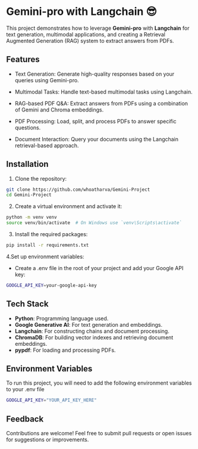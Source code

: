 # Gemini-pro with Langchain 😎

This project demonstrates how to leverage **Gemini-pro** with **Langchain** for text generation, multimodal applications, and creating a Retrieval Augmented Generation (RAG) system to extract answers from PDFs. 
## Features

- Text Generation: Generate high-quality responses based on your queries using Gemini-pro.

- Multimodal Tasks: Handle text-based multimodal tasks using Langchain.
- RAG-based PDF Q&A: Extract answers from PDFs using a combination of Gemini and Chroma embeddings.
- PDF Processing: Load, split, and process PDFs to answer specific questions.
- Document Interaction: Query your documents using the Langchain retrieval-based approach.


## Installation

1. Clone the repository:

```bash
git clone https://github.com/whoatharva/Gemini-Project
cd Gemini-Project

```
2. Create a virtual environment and activate it:
```bash
python -m venv venv
source venv/bin/activate  # On Windows use `venv\Scripts\activate`
``` 
3. Install the required packages:
```bash
pip install -r requirements.txt
```
4.Set up environment variables:
- Create a .env file in the root of your project and add your Google API key:
```bash
GOOGLE_API_KEY=your-google-api-key
```
## Tech Stack

- **Python**: Programming language used.
- **Google Generative AI**: For text generation and embeddings.
- **Langchain**: For constructing chains and document processing.
- **ChromaDB**: For building vector indexes and retrieving document embeddings.
- **pypdf**: For loading and processing PDFs.

## Environment Variables

To run this project, you will need to add the following environment variables to your .env file


```bash
GOOGLE_API_KEY="YOUR_API_KEY_HERE"

```


## Feedback

Contributions are welcome! Feel free to submit pull requests or open issues for suggestions or improvements.
